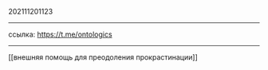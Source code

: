 202111201123
***
ссылка: https://t.me/ontologics
***
[[внешняя помощь для преодоления прокрастинации]]